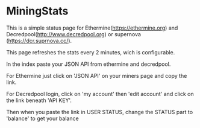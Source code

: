 # MiningStats

This is a simple status page for Ethermine(https://ethermine.org) and Decredpool(http://www.decredpool.org) or supernova (https://dcr.suprnova.cc/).

This page refreshes the stats every 2 minutes, wich is configurable.

In the index paste your JSON API from ethermine and decredpool.

For Ethermine just click on 'JSON API' on your miners page and copy the link.

For Decredpool login, click on 'my account' then 'edit account' and click on the link beneath 'API KEY'.

Then when you paste the link in USER STATUS, change the STATUS part to 'balance' to get your balance

